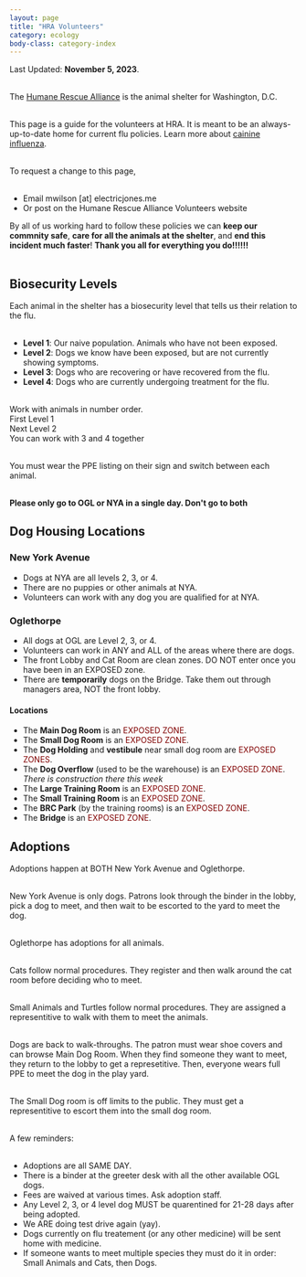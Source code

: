 ```yaml
---
layout: page
title: "HRA Volunteers"
category: ecology
body-class: category-index
---
```

Last Updated: **November 5, 2023**.
<br /><br />

The [Humane Rescue Alliance](http://humanerescuealliance.org) is the animal shelter for Washington, D.C.
<br /><br />

This page is a guide for the volunteers at HRA. It is meant to be an always-up-to-date home for current flu policies.
Learn more about [cainine influenza](https://www.humanerescuealliance.org/blog/posts/what-you-need-to-know-about-canine-influenza).
<br /><br />

To request a change to this page, 
<br /><br />
- Email mwilson [at] electricjones.me
- Or post on the Humane Rescue Alliance Volunteers website

By all of us working hard to follow these policies we can **keep our commnity safe**, **care for all the animals at the shelter**, and **end this incident much faster**!
<b>Thank you all for everything you do!!!!!!</b>
<br /><br />

## Biosecurity Levels
Each animal in the shelter has a biosecurity level that tells us their relation to the flu.
<br /><br />

- **Level 1**: Our naive population. Animals who have not been exposed.
- **Level 2**: Dogs we know have been exposed, but are not currently showing symptoms.
- **Level 3**: Dogs who are recovering or have recovered from the flu.
- **Level 4**: Dogs who are currently undergoing treatment for the flu.
<br /><br />

Work with animals in number order.<br />
First Level 1<br />
Next Level 2<br />
You can work with 3 and 4 together<br />
<br />

You must wear the PPE listing on their sign and switch between each animal.
<br /><br />

**Please only go to OGL or NYA in a single day. Don't go to both**

## Dog Housing Locations
### New York Avenue
- Dogs at NYA are all levels 2, 3, or 4.
- There are no puppies or other animals at NYA.
- Volunteers can work with any dog you are qualified for at NYA.

### Oglethorpe
- All dogs at OGL are Level 2, 3, or 4.
- Volunteers can work in ANY and ALL of the areas where there are dogs.
- The front Lobby and Cat Room are clean zones. DO NOT enter once you have been in an EXPOSED zone.
- There are **temporarily** dogs on the Bridge. Take them out through managers area, NOT the front lobby.

#### Locations
- The **Main Dog Room** is an <span style="color: maroon">EXPOSED ZONE</span>.
- The **Small Dog Room** is an <span style="color: maroon">EXPOSED ZONE</span>.
- The **Dog Holding** and **vestibule** near small dog room are <span style="color: maroon">EXPOSED ZONES</span>.
- The **Dog Overflow** (used to be the warehouse) is an <span style="color: maroon">EXPOSED ZONE</span>. <i>There is construction there this week</i>
- The **Large Training Room** is an <span style="color: maroon">EXPOSED ZONE</span>. 
- The **Small Training Room** is an <span style="color: maroon">EXPOSED ZONE</span>. 
- The **BRC Park** (by the training rooms) is an <span style="color: maroon">EXPOSED ZONE</span>.
- The **Bridge** is an <span style="color: maroon">EXPOSED ZONE</span>. 

## Adoptions
Adoptions happen at BOTH New York Avenue and Oglethorpe.
<br /><br />

New York Avenue is only dogs. Patrons look through the binder in the lobby, pick a dog to meet, and then wait to be escorted to the yard to meet the dog.
<br /><br />

Oglethorpe has adoptions for all animals.
<br /><br />

Cats follow normal procedures. They register and then walk around the cat room before deciding who to meet.
<br /><br />

Small Animals and Turtles follow normal procedures. They are assigned a representitive to walk with them to meet the animals.
<br /><br />

Dogs are back to walk-throughs. The patron must wear shoe covers and can browse Main Dog Room. 
When they find someone they want to meet, they return to the lobby to get a represetitive. 
Then, everyone wears full PPE to meet the dog in the play yard.
<br /><br />

The Small Dog room is off limits to the public. They must get a representitive to escort them into the small dog room.
<br /><br />

A few reminders:
<br /><br />
- Adoptions are all SAME DAY.
- There is a binder at the greeter desk with all the other available OGL dogs.
- Fees are waived at various times. Ask adoption staff.
- Any Level 2, 3, or 4 level dog MUST be quarentined for 21-28 days after being adopted.
- We ARE doing test drive again (yay).
- Dogs currently on flu treatement (or any other medicine) will be sent home with medicine.
- If someone wants to meet multiple species they must do it in order: Small Animals and Cats, then Dogs.
